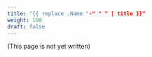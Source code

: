 ```yaml
---
title: "{{ replace .Name "-" " " | title }}"
weight: 100
draft: false
---
```


(This page is not yet written)